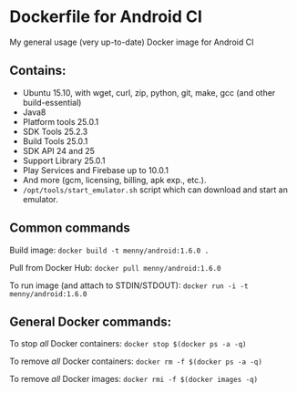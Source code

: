 # Dockerfile for Android CI
My general usage (very up-to-date) Docker image for Android CI

## Contains:

* Ubuntu 15.10, with wget, curl, zip, python, git, make, gcc (and other build-essential)
* Java8
* Platform tools 25.0.1
* SDK Tools 25.2.3
* Build Tools 25.0.1
* SDK API 24 and 25
* Support Library 25.0.1
* Play Services and Firebase up to 10.0.1
* And more (gcm, licensing, billing, apk exp., etc.).
* `/opt/tools/start_emulator.sh` script which can download and start an emulator.


## Common commands
Build image: `docker build -t menny/android:1.6.0 .`

Pull from Docker Hub: `docker pull menny/android:1.6.0`

To run image (and attach to STDIN/STDOUT): `docker run -i -t menny/android:1.6.0` 

## General Docker commands:
To stop *all* Docker containers: `docker stop $(docker ps -a -q)`

To remove *all* Docker containers: `docker rm -f $(docker ps -a -q)`

To remove *all* Docker images: `docker rmi -f $(docker images -q)`
